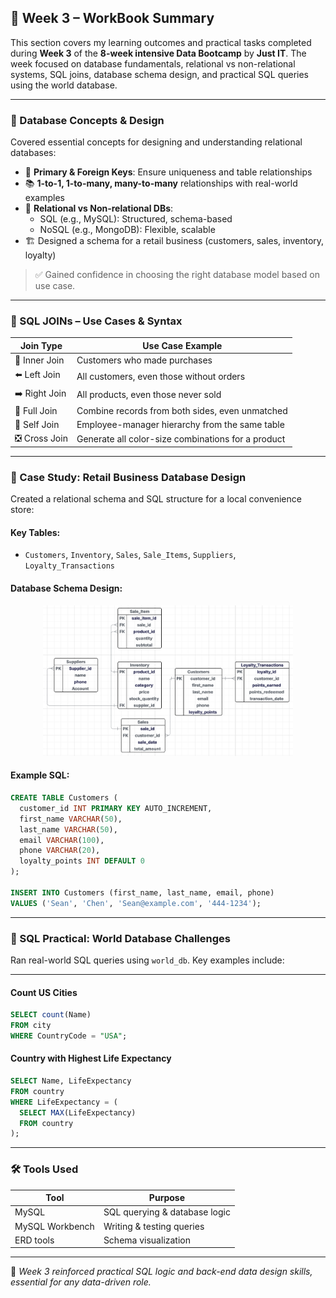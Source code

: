 ## 📘 Week 3 – WorkBook Summary

This section covers my learning outcomes and practical tasks completed during **Week 3** of the **8-week intensive Data Bootcamp** by **Just IT**. The week focused on database fundamentals, relational vs non-relational systems, SQL joins, database schema design, and practical SQL queries using the world database.

---

### 🧩 Database Concepts & Design

Covered essential concepts for designing and understanding relational databases:

- 🔑 **Primary & Foreign Keys**: Ensure uniqueness and table relationships  
- 📚 **1-to-1, 1-to-many, many-to-many** relationships with real-world examples  
- 🧠 **Relational vs Non-relational DBs**:
  - SQL (e.g., MySQL): Structured, schema-based
  - NoSQL (e.g., MongoDB): Flexible, scalable  
- 🏗️ Designed a schema for a retail business (customers, sales, inventory, loyalty)

> ✅ Gained confidence in choosing the right database model based on use case.

---

### 🔧 SQL JOINs – Use Cases & Syntax

| Join Type     | Use Case Example                                             |
|---------------|--------------------------------------------------------------|
| 🔁 Inner Join  | Customers who made purchases                                 |
| ⬅️ Left Join   | All customers, even those without orders                     |
| ➡️ Right Join  | All products, even those never sold                          |
| 🔄 Full Join   | Combine records from both sides, even unmatched              |
| 🔂 Self Join   | Employee-manager hierarchy from the same table               |
| ❎ Cross Join  | Generate all color-size combinations for a product           |

---

### 🏬 Case Study: Retail Business Database Design

Created a relational schema and SQL structure for a local convenience store:

#### Key Tables:
- `Customers`, `Inventory`, `Sales`, `Sale_Items`, `Suppliers`, `Loyalty_Transactions`

#### Database Schema Design:
<p align="center">
  <img src="Pic_Inserted/Retail_Business_Database_Schema.png" width="400" alt="SQL Join Types Overview"/>
</p>

#### Example SQL:
```sql
CREATE TABLE Customers (
  customer_id INT PRIMARY KEY AUTO_INCREMENT,
  first_name VARCHAR(50),
  last_name VARCHAR(50),
  email VARCHAR(100),
  phone VARCHAR(20),
  loyalty_points INT DEFAULT 0
);

INSERT INTO Customers (first_name, last_name, email, phone)
VALUES ('Sean', 'Chen', 'Sean@example.com', '444-1234');
```
---

### 🧪 SQL Practical: World Database Challenges

Ran real-world SQL queries using `world_db`. Key examples include:

---

####  Count US Cities
```sql
SELECT count(Name)
FROM city
WHERE CountryCode = "USA";
```

####  Country with Highest Life Expectancy
```sql
SELECT Name, LifeExpectancy
FROM country
WHERE LifeExpectancy = (
  SELECT MAX(LifeExpectancy)
  FROM country
);
```


---
### 🛠️ Tools Used

| Tool       | Purpose                                          |
|------------|--------------------------------------------------|
| MySQL      | SQL querying & database logic   |
| MySQL Workbench   | Writing & testing queries     |
| ERD tools      | Schema visualization             |

---

📌 *Week 3 reinforced practical SQL logic and back-end data design skills, essential for any data-driven role.*


